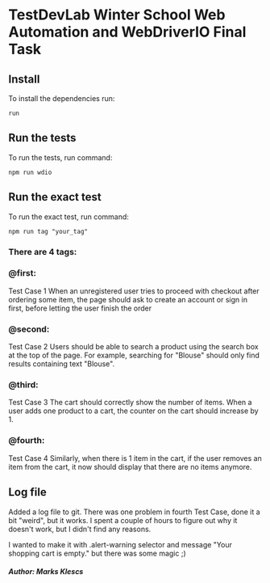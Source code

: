 # TestDevLab Winter School Web Automation and WebDriverIO Final Task

## Install

To install the dependencies run:
```
run
```

## Run the tests

To run the tests, run command:
```
npm run wdio
```

## Run the exact test

To run the exact test, run command:
```
npm run tag "your_tag"
```

### There are 4 tags:
### @first:
Test Case 1
When an unregistered user tries to proceed with checkout after ordering some item, the page
should ask to create an account or sign in first, before letting the user finish the order
### @second:
Test Case 2
Users should be able to search a product using the search box at the top of the page. For
example, searching for "Blouse" should only find results containing text "Blouse".
### @third:
Test Case 3
The cart should correctly show the number of items. When a user adds one product to a cart,
the counter on the cart should increase by 1.
### @fourth:
Test Case 4
Similarly, when there is 1 item in the cart, if the user removes an item from the cart, it now
should display that there are no items anymore.

## Log file

Added a log file to git. There was one problem in fourth Test Case, done it a bit "weird", but it works. I spent a couple of hours to figure out why it doesn't work, but I didn't find any reasons.

I wanted to make it with .alert-warning selector and message "Your shopping cart is empty." but there was some magic ;)

##### Author: Marks Klescs